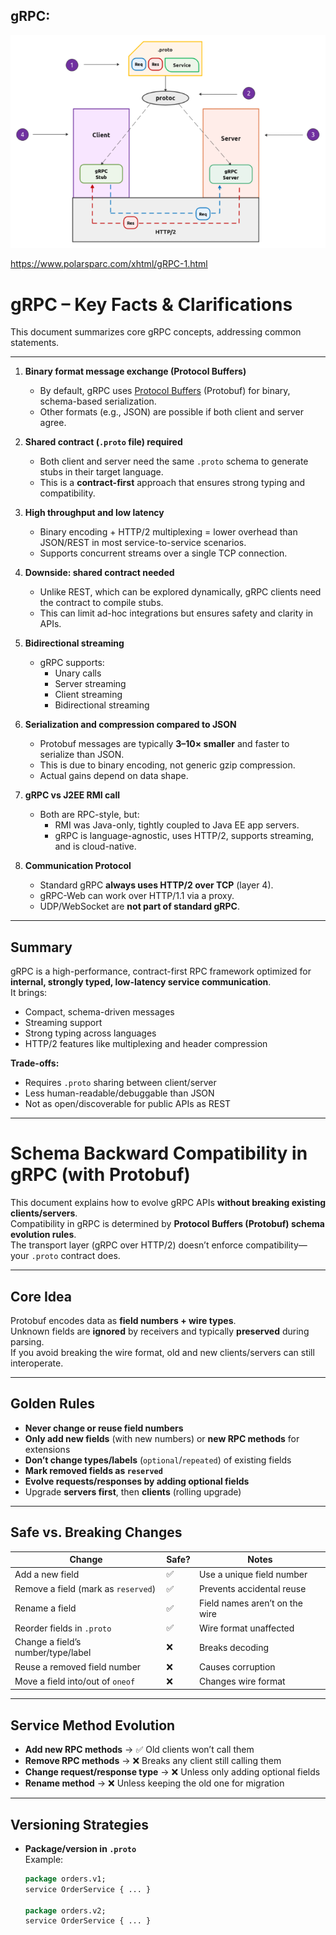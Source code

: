 <h2>gRPC:</h2>

![img.png](img.png)


https://www.polarsparc.com/xhtml/gRPC-1.html

# gRPC – Key Facts & Clarifications

This document summarizes core gRPC concepts, addressing common statements.

---

1. **Binary format message exchange (Protocol Buffers)**
    - By default, gRPC uses [Protocol Buffers](https://developers.google.com/protocol-buffers) (Protobuf) for binary, schema-based serialization.
    - Other formats (e.g., JSON) are possible if both client and server agree.

2. **Shared contract (`.proto` file) required**
    - Both client and server need the same `.proto` schema to generate stubs in their target language.
    - This is a **contract-first** approach that ensures strong typing and compatibility.

3. **High throughput and low latency**
    - Binary encoding + HTTP/2 multiplexing = lower overhead than JSON/REST in most service-to-service scenarios.
    - Supports concurrent streams over a single TCP connection.

4. **Downside: shared contract needed**
    - Unlike REST, which can be explored dynamically, gRPC clients need the contract to compile stubs.
    - This can limit ad-hoc integrations but ensures safety and clarity in APIs.

5. **Bidirectional streaming**
    - gRPC supports:
        - Unary calls
        - Server streaming
        - Client streaming
        - Bidirectional streaming
6. **Serialization and compression compared to JSON**
    - Protobuf messages are typically **3–10× smaller** and faster to serialize than JSON.
    - This is due to binary encoding, not generic gzip compression.
    - Actual gains depend on data shape.
7. **gRPC vs J2EE RMI call**
    - Both are RPC-style, but:
      - RMI was Java-only, tightly coupled to Java EE app servers.
      - gRPC is language-agnostic, uses HTTP/2, supports streaming, and is cloud-native.
8. **Communication Protocol**
    - Standard gRPC **always uses HTTP/2 over TCP** (layer 4).
    - gRPC-Web can work over HTTP/1.1 via a proxy.
    - UDP/WebSocket are **not part of standard gRPC**.
---

## Summary

gRPC is a high-performance, contract-first RPC framework optimized for **internal, strongly typed, low-latency service communication**.  
It brings:
- Compact, schema-driven messages
- Streaming support
- Strong typing across languages
- HTTP/2 features like multiplexing and header compression

**Trade-offs:**
- Requires `.proto` sharing between client/server
- Less human-readable/debuggable than JSON
- Not as open/discoverable for public APIs as REST

---

# Schema Backward Compatibility in gRPC (with Protobuf)

This document explains how to evolve gRPC APIs **without breaking existing clients/servers**.  
Compatibility in gRPC is determined by **Protocol Buffers (Protobuf) schema evolution rules**.  
The transport layer (gRPC over HTTP/2) doesn’t enforce compatibility—your `.proto` contract does.

---

## Core Idea

Protobuf encodes data as **field numbers + wire types**.  
Unknown fields are **ignored** by receivers and typically **preserved** during parsing.  
If you avoid breaking the wire format, old and new clients/servers can still interoperate.

---

## Golden Rules

- **Never change or reuse field numbers**
- **Only add new fields** (with new numbers) or **new RPC methods** for extensions
- **Don’t change types/labels** (`optional`/`repeated`) of existing fields
- **Mark removed fields as `reserved`**
- **Evolve requests/responses by adding optional fields**
- Upgrade **servers first**, then **clients** (rolling upgrade)

---

## Safe vs. Breaking Changes

| Change                                  | Safe? | Notes |
|-----------------------------------------|-------|-------|
| Add a new field                         | ✅    | Use a unique field number |
| Remove a field (mark as `reserved`)     | ✅    | Prevents accidental reuse |
| Rename a field                          | ✅    | Field names aren’t on the wire |
| Reorder fields in `.proto`              | ✅    | Wire format unaffected |
| Change a field’s number/type/label      | ❌    | Breaks decoding |
| Reuse a removed field number            | ❌    | Causes corruption |
| Move a field into/out of `oneof`        | ❌    | Changes wire format |

---

## Service Method Evolution

- **Add new RPC methods** → ✅ Old clients won’t call them
- **Remove RPC methods** → ❌ Breaks any client still calling them
- **Change request/response type** → ❌ Unless only adding optional fields
- **Rename method** → ❌ Unless keeping the old one for migration

---

## Versioning Strategies

- **Package/version in `.proto`**  
  Example:
  ```proto
  package orders.v1;
  service OrderService { ... }

  package orders.v2;
  service OrderService { ... }
